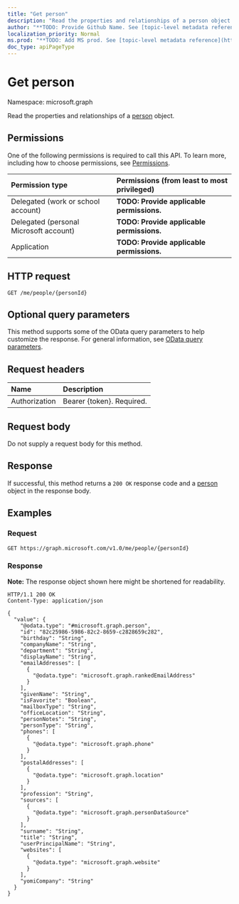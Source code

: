 ```yaml
---
title: "Get person"
description: "Read the properties and relationships of a person object."
author: "**TODO: Provide Github Name. See [topic-level metadata reference](https://msgo.azurewebsites.net/add/document/guidelines/metadata.html#topic-level-metadata)**"
localization_priority: Normal
ms.prod: "**TODO: Add MS prod. See [topic-level metadata reference](https://msgo.azurewebsites.net/add/document/guidelines/metadata.html#topic-level-metadata)**"
doc_type: apiPageType
---
```


# Get person
Namespace: microsoft.graph



Read the properties and relationships of a [person](../resources/person.md) object.

## Permissions
One of the following permissions is required to call this API. To learn more, including how to choose permissions, see [Permissions](/graph/permissions-reference).

|Permission type|Permissions (from least to most privileged)|
|:---|:---|
|Delegated (work or school account)|**TODO: Provide applicable permissions.**|
|Delegated (personal Microsoft account)|**TODO: Provide applicable permissions.**|
|Application|**TODO: Provide applicable permissions.**|

## HTTP request

<!-- {
  "blockType": "ignored"
}
-->
``` http
GET /me/people/{personId}
```

## Optional query parameters
This method supports some of the OData query parameters to help customize the response. For general information, see [OData query parameters](/graph/query-parameters).

## Request headers
|Name|Description|
|:---|:---|
|Authorization|Bearer {token}. Required.|

## Request body
Do not supply a request body for this method.

## Response

If successful, this method returns a `200 OK` response code and a [person](../resources/person.md) object in the response body.

## Examples

### Request
<!-- {
  "blockType": "request",
  "name": "get_person"
}
-->
``` http
GET https://graph.microsoft.com/v1.0/me/people/{personId}
```


### Response
**Note:** The response object shown here might be shortened for readability.
<!-- {
  "blockType": "response",
  "truncated": true,
  "@odata.type": "microsoft.graph.person"
}
-->
``` http
HTTP/1.1 200 OK
Content-Type: application/json

{
  "value": {
    "@odata.type": "#microsoft.graph.person",
    "id": "82c25986-5986-82c2-8659-c2828659c282",
    "birthday": "String",
    "companyName": "String",
    "department": "String",
    "displayName": "String",
    "emailAddresses": [
      {
        "@odata.type": "microsoft.graph.rankedEmailAddress"
      }
    ],
    "givenName": "String",
    "isFavorite": "Boolean",
    "mailboxType": "String",
    "officeLocation": "String",
    "personNotes": "String",
    "personType": "String",
    "phones": [
      {
        "@odata.type": "microsoft.graph.phone"
      }
    ],
    "postalAddresses": [
      {
        "@odata.type": "microsoft.graph.location"
      }
    ],
    "profession": "String",
    "sources": [
      {
        "@odata.type": "microsoft.graph.personDataSource"
      }
    ],
    "surname": "String",
    "title": "String",
    "userPrincipalName": "String",
    "websites": [
      {
        "@odata.type": "microsoft.graph.website"
      }
    ],
    "yomiCompany": "String"
  }
}
```

